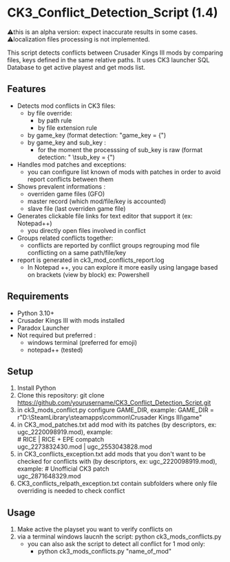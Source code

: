 # CK3_Conflict_Detection_Script (1.4)
⚠️this is an alpha version: expect inaccurate results in some cases.  
⚠️localization files processing is not implemented. 

This script detects conflicts between Crusader Kings III mods by comparing files, keys defined in the same relative paths.
It uses CK3 launcher SQL Database to get active playest and get mods list.

## Features
- Detects mod conflicts in CK3 files:
    - by file override:
        * by path rule
        * by file extension rule
    - by game_key (format detection: "game_key = {")
    - by game_key and sub_key :
        * for the moment the processsing of sub_key is raw (format detection: " \tsub_key = {")
- Handles mod patches and exceptions:
    - you can configure list known of mods with patches in order to avoid report conflicts between them
- Shows prevalent informations :
    - overriden game files (GFO)
    - master record (which mod/file/key is accounted)
    - slave file (last overriden game file)
- Generates clickable file links for text editor that support it (ex: Notepad++)
    - you directly open files involved in conflict
- Groups related conflicts together:
    - conflicts are reported by conflict groups regrouping mod file conflicting on a same path/file/key
- report is generated in ck3_mod_conflicts_report.log
    - In Notepad ++, you can explore it more easily using langage based on brackets (view by block) ex: Powershell

## Requirements
- Python 3.10+
- Crusader Kings III with mods installed
- Paradox Launcher
- Not required but preferred :
    - windows terminal (preferred for emoji)
    - notepad++ (tested)

## Setup
1. Install Python
2. Clone this repository:
   git clone https://github.com/yourusername/CK3_Conflict_Detection_Script.git
3. in ck3_mods_conflict.py configure GAME_DIR, example:
   GAME_DIR = r"D:\SteamLibrary\steamapps\common\Crusader Kings III\game"
4. in CK3_mod_patches.txt add mod with its patches (by descriptors, ex: ugc_2220098919.mod), example:  
   \# RICE | RICE + EPE compatch  
   ugc_2273832430.mod | ugc_2553043828.mod
5. in CK3_conflicts_exception.txt add mods that you don't want to be checked for conflicts with (by descriptors, ex: ugc_2220098919.mod), example:
   \# Unofficial CK3 patch  
   ugc_2871648329.mod
6. CK3_conflicts_relpath_exception.txt contain subfolders where only file overriding is needed to check conflict 

## Usage
1. Make active the playset you want to verify conflicts on
2. via a terminal windows laucnh the script: python ck3_mods_conflicts.py
    - you can also ask the script to detect all conflict for 1 mod only: 
        - python ck3_mods_conflicts.py "name_of_mod"



